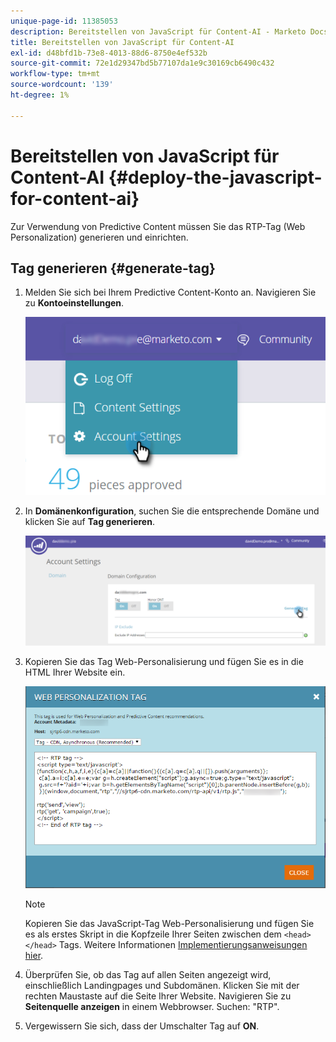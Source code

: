 ```yaml
---
unique-page-id: 11385053
description: Bereitstellen von JavaScript für Content-AI - Marketo Docs - Produktdokumentation
title: Bereitstellen von JavaScript für Content-AI
exl-id: d48bfd1b-73e8-4013-88d6-8750e4ef532b
source-git-commit: 72e1d29347bd5b77107da1e9c30169cb6490c432
workflow-type: tm+mt
source-wordcount: '139'
ht-degree: 1%

---
```


# Bereitstellen von JavaScript für Content-AI {#deploy-the-javascript-for-content-ai}

Zur Verwendung von Predictive Content müssen Sie das RTP-Tag (Web Personalization) generieren und einrichten.

## Tag generieren {#generate-tag}

1. Melden Sie sich bei Ihrem Predictive Content-Konto an. Navigieren Sie zu **Kontoeinstellungen**.

   ![](assets/settings-dropdown-account-hands.png)

1. In **Domänenkonfiguration**, suchen Sie die entsprechende Domäne und klicken Sie auf **Tag generieren**.

   ![](assets/generate-tag.png)

1. Kopieren Sie das Tag Web-Personalisierung und fügen Sie es in die HTML Ihrer Website ein.

   ![](assets/web-personalization-tag.png)

   >[!NOTE]
   >
   >Kopieren Sie das JavaScript-Tag Web-Personalisierung und fügen Sie es als erstes Skript in die Kopfzeile Ihrer Seiten zwischen dem `<head> </head>` Tags. Weitere Informationen [Implementierungsanweisungen hier](/help/marketo/product-docs/web-personalization/rtp-tag-implementation/deploy-the-rtp-javascript.md).

1. Überprüfen Sie, ob das Tag auf allen Seiten angezeigt wird, einschließlich Landingpages und Subdomänen. Klicken Sie mit der rechten Maustaste auf die Seite Ihrer Website. Navigieren Sie zu **Seitenquelle anzeigen** in einem Webbrowser. Suchen: &quot;RTP&quot;.

1. Vergewissern Sie sich, dass der Umschalter Tag auf **ON**.
